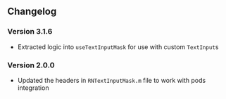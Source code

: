 ## Changelog

### Version 3.1.6

- Extracted logic into `useTextInputMask` for use with custom `TextInput`s

### Version 2.0.0

- Updated the headers in `RNTextInputMask.m` file to work with pods integration
